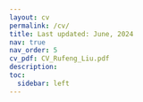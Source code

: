 ```yaml
---
layout: cv
permalink: /cv/
title: Last updated: June, 2024
nav: true
nav_order: 5
cv_pdf: CV_Rufeng_Liu.pdf
description: 
toc:
  sidebar: left
---
```

